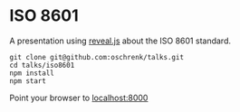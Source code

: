 # ISO 8601 #

A presentation using [reveal.js](http://lab.hakim.se/reveal-js/#/) about the ISO 8601 standard.

	git clone git@github.com:oschrenk/talks.git
	cd talks/iso8601
	npm install
	npm start

Point your browser to [localhost:8000](http://localhost:8000/)
